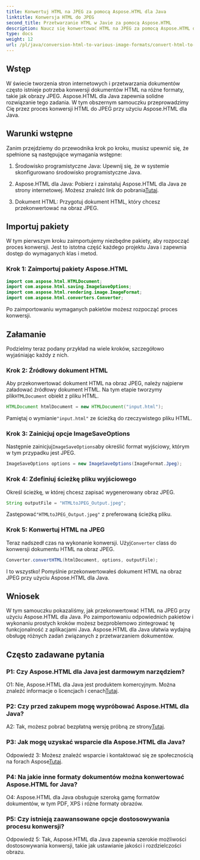 ```yaml
---
title: Konwertuj HTML na JPEG za pomocą Aspose.HTML dla Java
linktitle: Konwersja HTML do JPEG
second_title: Przetwarzanie HTML w Javie za pomocą Aspose.HTML
description: Naucz się konwertować HTML na JPEG za pomocą Aspose.HTML dla Java. Przewodnik krok po kroku umożliwiający bezproblemowe przetwarzanie dokumentów.
type: docs
weight: 12
url: /pl/java/conversion-html-to-various-image-formats/convert-html-to-jpeg/
---
```

## Wstęp

W świecie tworzenia stron internetowych i przetwarzania dokumentów często istnieje potrzeba konwersji dokumentów HTML na różne formaty, takie jak obrazy JPEG. Aspose.HTML dla Java zapewnia solidne rozwiązanie tego zadania. W tym obszernym samouczku przeprowadzimy Cię przez proces konwersji HTML do JPEG przy użyciu Aspose.HTML dla Java. 

## Warunki wstępne

Zanim przejdziemy do przewodnika krok po kroku, musisz upewnić się, że spełnione są następujące wymagania wstępne:

1. Środowisko programistyczne Java: Upewnij się, że w systemie skonfigurowano środowisko programistyczne Java.

2.  Aspose.HTML dla Java: Pobierz i zainstaluj Aspose.HTML dla Java ze strony internetowej. Możesz znaleźć link do pobrania[Tutaj](https://releases.aspose.com/html/java/).

3. Dokument HTML: Przygotuj dokument HTML, który chcesz przekonwertować na obraz JPEG.

## Importuj pakiety

W tym pierwszym kroku zaimportujemy niezbędne pakiety, aby rozpocząć proces konwersji. Jest to istotna część każdego projektu Java i zapewnia dostęp do wymaganych klas i metod.

### Krok 1: Zaimportuj pakiety Aspose.HTML

```java
import com.aspose.html.HTMLDocument;
import com.aspose.html.saving.ImageSaveOptions;
import com.aspose.html.rendering.image.ImageFormat;
import com.aspose.html.converters.Converter;
```

Po zaimportowaniu wymaganych pakietów możesz rozpocząć proces konwersji.

## Załamanie

Podzielmy teraz podany przykład na wiele kroków, szczegółowo wyjaśniając każdy z nich.

### Krok 2: Źródłowy dokument HTML

 Aby przekonwertować dokument HTML na obraz JPEG, należy najpierw załadować źródłowy dokument HTML. Na tym etapie tworzymy plik`HTMLDocument` obiekt z pliku HTML.

```java
HTMLDocument htmlDocument = new HTMLDocument("input.html");
```

 Pamiętaj o wymianie`"input.html"` ze ścieżką do rzeczywistego pliku HTML.

### Krok 3: Zainicjuj opcje ImageSaveOptions

 Następnie zainicjuj`ImageSaveOptions`aby określić format wyjściowy, którym w tym przypadku jest JPEG.

```java
ImageSaveOptions options = new ImageSaveOptions(ImageFormat.Jpeg);
```

### Krok 4: Zdefiniuj ścieżkę pliku wyjściowego

Określ ścieżkę, w której chcesz zapisać wygenerowany obraz JPEG.

```java
String outputFile = "HTMLtoJPEG_Output.jpeg";
```

 Zastępować`"HTMLtoJPEG_Output.jpeg"` z preferowaną ścieżką pliku.

### Krok 5: Konwertuj HTML na JPEG

 Teraz nadszedł czas na wykonanie konwersji. Użyj`Converter` class do konwersji dokumentu HTML na obraz JPEG.

```java
Converter.convertHTML(htmlDocument, options, outputFile);
```

I to wszystko! Pomyślnie przekonwertowałeś dokument HTML na obraz JPEG przy użyciu Aspose.HTML dla Java.

## Wniosek

W tym samouczku pokazaliśmy, jak przekonwertować HTML na JPEG przy użyciu Aspose.HTML dla Java. Po zaimportowaniu odpowiednich pakietów i wykonaniu prostych kroków możesz bezproblemowo zintegrować tę funkcjonalność z aplikacjami Java. Aspose.HTML dla Java ułatwia wydajną obsługę różnych zadań związanych z przetwarzaniem dokumentów.

## Często zadawane pytania

### P1: Czy Aspose.HTML dla Java jest darmowym narzędziem?

 O1: Nie, Aspose.HTML dla Java jest produktem komercyjnym. Można znaleźć informacje o licencjach i cenach[Tutaj](https://purchase.aspose.com/buy).

### P2: Czy przed zakupem mogę wypróbować Aspose.HTML dla Java?

 A2: Tak, możesz pobrać bezpłatną wersję próbną ze strony[Tutaj](https://releases.aspose.com/html/java).

### P3: Jak mogę uzyskać wsparcie dla Aspose.HTML dla Java?

Odpowiedź 3: Możesz znaleźć wsparcie i kontaktować się ze społecznością na forach Aspose[Tutaj](https://forum.aspose.com/).

### P4: Na jakie inne formaty dokumentów można konwertować Aspose.HTML for Java?

O4: Aspose.HTML dla Java obsługuje szeroką gamę formatów dokumentów, w tym PDF, XPS i różne formaty obrazów.

### P5: Czy istnieją zaawansowane opcje dostosowywania procesu konwersji?

Odpowiedź 5: Tak, Aspose.HTML dla Java zapewnia szerokie możliwości dostosowywania konwersji, takie jak ustawianie jakości i rozdzielczości obrazu.